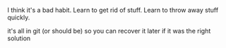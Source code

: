 I think it's a bad habit. Learn to get rid of stuff. Learn to throw away stuff quickly.

it's all in git (or should be) so you can recover it later if it was the right solution

